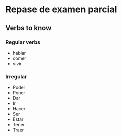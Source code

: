# Repase de examen parcial

## Verbs to know

### Regular verbs

- hablar
- comer
- vivir

### Irregular

- Poder
- Poner
- Dar
- Ir
- Hacer
- Ser
- Estar
- Tener
- Traer